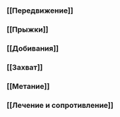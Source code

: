 ### [[Передвижение]]
### [[Прыжки]]
### [[Добивания]]
### [[Захват]]
### [[Метание]]
### [[Лечение и сопротивление]]

